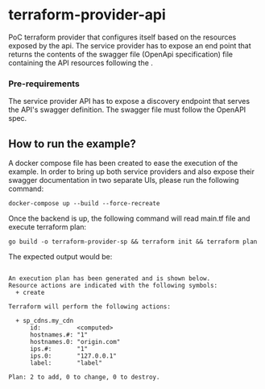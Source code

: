 # terraform-provider-api
PoC terraform provider that configures itself based on the resources exposed by the api. The service provider has to 
expose an end point that returns the contents of the swagger file (OpenApi specification) file containing the API resources 
following the .

### Pre-requirements

The service provider API has to expose a discovery endpoint that serves the API's swagger definition. The swagger file
must follow the OpenAPI spec.

## How to run the example?

A docker compose file has been created to ease the execution of the example. In order to bring up both service providers
and also expose their swagger documentation in two separate UIs, please run the following command:
```
docker-compose up --build --force-recreate
```

Once the backend is up, the following command will read main.tf file and execute terraform plan:  
```
go build -o terraform-provider-sp && terraform init && terraform plan
```

The expected output would be:

```

An execution plan has been generated and is shown below.
Resource actions are indicated with the following symbols:
  + create

Terraform will perform the following actions:

  + sp_cdns.my_cdn
      id:          <computed>
      hostnames.#: "1"
      hostnames.0: "origin.com"
      ips.#:       "1"
      ips.0:       "127.0.0.1"
      label:       "label"

Plan: 2 to add, 0 to change, 0 to destroy.

```